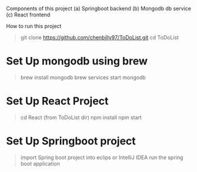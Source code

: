 Components of this project
(a) Springboot backend 
(b) Mongodb db service
(c) React frontend

How to run this project
> git clone https://github.com/chenbilly97/ToDoList.git
> cd ToDoList
# Set Up mongodb using brew
> brew install mongodb
> brew services start mongodb
# Set Up React Project
> cd React        (from ToDoList dir)
> npm install
> npm start
# Set Up Springboot project
> import Spring boot project into eclips or IntelliJ IDEA
> run the spring boot application
